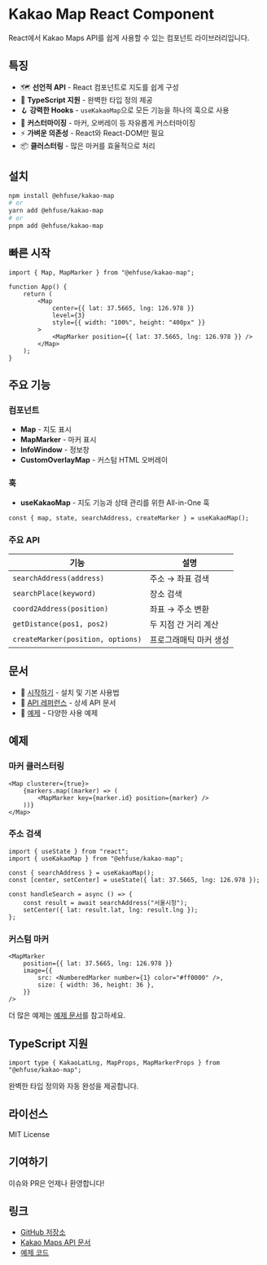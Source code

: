# Kakao Map React Component

React에서 Kakao Maps API를 쉽게 사용할 수 있는 컴포넌트 라이브러리입니다.

## 특징

-   🗺️ **선언적 API** - React 컴포넌트로 지도를 쉽게 구성
-   🎯 **TypeScript 지원** - 완벽한 타입 정의 제공
-   🪝 **강력한 Hooks** - `useKakaoMap`으로 모든 기능을 하나의 훅으로 사용
-   🎨 **커스터마이징** - 마커, 오버레이 등 자유롭게 커스터마이징
-   ⚡ **가벼운 의존성** - React와 React-DOM만 필요
-   📦 **클러스터링** - 많은 마커를 효율적으로 처리

## 설치

```bash
npm install @ehfuse/kakao-map
# or
yarn add @ehfuse/kakao-map
# or
pnpm add @ehfuse/kakao-map
```

## 빠른 시작

```tsx
import { Map, MapMarker } from "@ehfuse/kakao-map";

function App() {
    return (
        <Map
            center={{ lat: 37.5665, lng: 126.978 }}
            level={3}
            style={{ width: "100%", height: "400px" }}
        >
            <MapMarker position={{ lat: 37.5665, lng: 126.978 }} />
        </Map>
    );
}
```

## 주요 기능

### 컴포넌트

-   **Map** - 지도 표시
-   **MapMarker** - 마커 표시
-   **InfoWindow** - 정보창
-   **CustomOverlayMap** - 커스텀 HTML 오버레이

### 훅

-   **useKakaoMap** - 지도 기능과 상태 관리를 위한 All-in-One 훅

```tsx
const { map, state, searchAddress, createMarker } = useKakaoMap();
```

### 주요 API

| 기능                              | 설명                   |
| --------------------------------- | ---------------------- |
| `searchAddress(address)`          | 주소 → 좌표 검색       |
| `searchPlace(keyword)`            | 장소 검색              |
| `coord2Address(position)`         | 좌표 → 주소 변환       |
| `getDistance(pos1, pos2)`         | 두 지점 간 거리 계산   |
| `createMarker(position, options)` | 프로그래매틱 마커 생성 |

## 문서

-   📘 [시작하기](./docs/ko/getting-started.md) - 설치 및 기본 사용법
-   📗 [API 레퍼런스](./docs/ko/api.md) - 상세 API 문서
-   📙 [예제](./docs/ko/examples.md) - 다양한 사용 예제

## 예제

### 마커 클러스터링

```tsx
<Map clusterer={true}>
    {markers.map((marker) => (
        <MapMarker key={marker.id} position={marker} />
    ))}
</Map>
```

### 주소 검색

```tsx
import { useState } from "react";
import { useKakaoMap } from "@ehfuse/kakao-map";

const { searchAddress } = useKakaoMap();
const [center, setCenter] = useState({ lat: 37.5665, lng: 126.978 });

const handleSearch = async () => {
    const result = await searchAddress("서울시청");
    setCenter({ lat: result.lat, lng: result.lng });
};
```

### 커스텀 마커

```tsx
<MapMarker
    position={{ lat: 37.5665, lng: 126.978 }}
    image={{
        src: <NumberedMarker number={1} color="#ff0000" />,
        size: { width: 36, height: 36 },
    }}
/>
```

더 많은 예제는 [예제 문서](./docs/ko/examples.md)를 참고하세요.

## TypeScript 지원

```tsx
import type { KakaoLatLng, MapProps, MapMarkerProps } from "@ehfuse/kakao-map";
```

완벽한 타입 정의와 자동 완성을 제공합니다.

## 라이선스

MIT License

## 기여하기

이슈와 PR은 언제나 환영합니다!

## 링크

-   [GitHub 저장소](https://github.com/ehfuse/kakao-map)
-   [Kakao Maps API 문서](https://apis.map.kakao.com/web/)
-   [예제 코드](./example)
